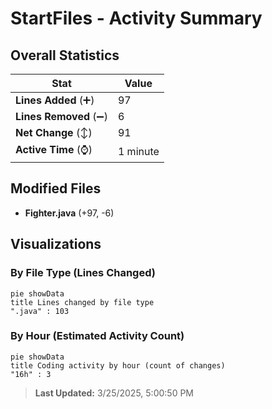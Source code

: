 # StartFiles - Activity Summary 

## Overall Statistics

| Stat                   | Value                                                             |
| ---------------------- | ----------------------------------------------------------------- |
| **Lines Added** (➕)   | 97                                          |
| **Lines Removed** (➖) | 6                                        |
| **Net Change** (↕)    | 91                |
| **Active Time** (⌚)   | 1 minute |


## Modified Files
- **Fighter.java** (+97, -6)

## Visualizations

### By File Type (Lines Changed)

```mermaid
pie showData
title Lines changed by file type
".java" : 103
```

### By Hour (Estimated Activity Count)

```mermaid
pie showData
title Coding activity by hour (count of changes)
"16h" : 3
```


> **Last Updated:** 3/25/2025, 5:00:50 PM